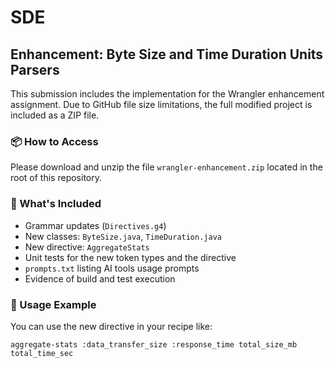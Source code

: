 # SDE

## Enhancement: Byte Size and Time Duration Units Parsers

This submission includes the implementation for the Wrangler enhancement assignment. Due to GitHub file size limitations, the full modified project is included as a ZIP file.

### 📦 How to Access

Please download and unzip the file `wrangler-enhancement.zip` located in the root of this repository.

### 📘 What's Included

- Grammar updates (`Directives.g4`)
- New classes: `ByteSize.java`, `TimeDuration.java`
- New directive: `AggregateStats`
- Unit tests for the new token types and the directive
- `prompts.txt` listing AI tools usage prompts
- Evidence of build and test execution

### 🚀 Usage Example

You can use the new directive in your recipe like:

```wrangler
aggregate-stats :data_transfer_size :response_time total_size_mb total_time_sec


